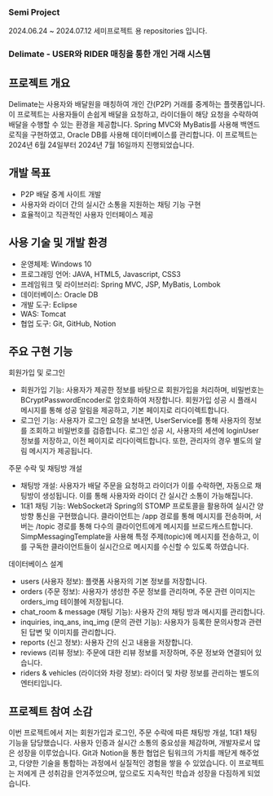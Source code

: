 ### Semi Project
2024.06.24 ~ 2024.07.12 세미프로젝트 용 repositories 입니다.

### Delimate - USER와 RIDER 매칭을 통한 개인 거래 시스템

## 프로젝트 개요

Delimate는 사용자와 배달원을 매칭하여 개인 간(P2P) 거래를 중계하는 플랫폼입니다. 이 프로젝트는 사용자들이 손쉽게 배달을 요청하고, 라이더들이 해당 요청을 수락하여 배달을 수행할 수 있는 환경을 제공합니다. Spring MVC와 MyBatis를 사용해 백엔드 로직을 구현하였고, Oracle DB를 사용해 데이터베이스를 관리합니다. 이 프로젝트는 2024년 6월 24일부터 2024년 7월 16일까지 진행되었습니다.

## 개발 목표

- P2P 배달 중계 사이트 개발
- 사용자와 라이더 간의 실시간 소통을 지원하는 채팅 기능 구현
- 효율적이고 직관적인 사용자 인터페이스 제공

## 사용 기술 및 개발 환경
- 운영체제: Windows 10
- 프로그래밍 언어: JAVA, HTML5, Javascript, CSS3
- 프레임워크 및 라이브러리: Spring MVC, JSP, MyBatis, Lombok
- 데이터베이스: Oracle DB
- 개발 도구: Eclipse
- WAS: Tomcat
- 협업 도구: Git, GitHub, Notion

## 주요 구현 기능
회원가입 및 로그인
- 회원가입 기능: 사용자가 제공한 정보를 바탕으로 회원가입을 처리하며, 비밀번호는 BCryptPasswordEncoder로 암호화하여 저장합니다. 회원가입 성공 시 플래시 메시지를 통해 성공 알림을 제공하고, 기본 페이지로 리다이렉트합니다.
- 로그인 기능: 사용자가 로그인 요청을 보내면, UserService를 통해 사용자의 정보를 조회하고 비밀번호를 검증합니다. 로그인 성공 시, 사용자의 세션에 loginUser 정보를 저장하고, 이전 페이지로 리다이렉트합니다. 또한, 관리자의 경우 별도의 알림 메시지가 제공됩니다.

주문 수락 및 채팅방 개설
- 채팅방 개설: 사용자가 배달 주문을 요청하고 라이더가 이를 수락하면, 자동으로 채팅방이 생성됩니다. 이를 통해 사용자와 라이더 간 실시간 소통이 가능해집니다.
- 1대1 채팅 기능: WebSocket과 Spring의 STOMP 프로토콜을 활용하여 실시간 양방향 통신을 구현했습니다. 클라이언트는 /app 경로를 통해 메시지를 전송하며, 서버는 /topic 경로를 통해 다수의 클라이언트에게 메시지를 브로드캐스트합니다. SimpMessagingTemplate을 사용해 특정 주제(topic)에 메시지를 전송하고, 이를 구독한 클라이언트들이 실시간으로 메시지를 수신할 수 있도록 하였습니다.

데이터베이스 설계
- users (사용자 정보): 플랫폼 사용자의 기본 정보를 저장합니다.
- orders (주문 정보): 사용자가 생성한 주문 정보를 관리하며, 주문 관련 이미지는 orders_img 테이블에 저장됩니다.
- chat_room & message (채팅 기능): 사용자 간의 채팅 방과 메시지를 관리합니다.
- inquiries, inq_ans, inq_img (문의 관련 기능): 사용자가 등록한 문의사항과 관련된 답변 및 이미지를 관리합니다.
- reports (신고 정보): 사용자 간의 신고 내용을 저장합니다.
- reviews (리뷰 정보): 주문에 대한 리뷰 정보를 저장하며, 주문 정보와 연결되어 있습니다.
- riders & vehicles (라이더와 차량 정보): 라이더 및 차량 정보를 관리하는 별도의 엔터티입니다.

## 프로젝트 참여 소감

이번 프로젝트에서 저는 회원가입과 로그인, 주문 수락에 따른 채팅방 개설, 1대1 채팅 기능을 담당했습니다. 사용자 인증과 실시간 소통의 중요성을 체감하며, 개발자로서 많은 성장을 이루었습니다. Git과 Notion을 통한 협업은 팀워크의 가치를 깨닫게 해주었고, 다양한 기술을 통합하는 과정에서 실질적인 경험을 쌓을 수 있었습니다. 이 프로젝트는 저에게 큰 성취감을 안겨주었으며, 앞으로도 지속적인 학습과 성장을 다짐하게 되었습니다.
